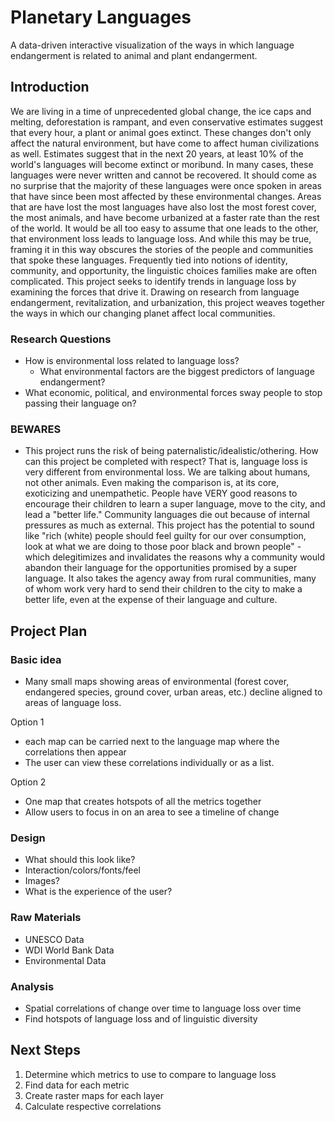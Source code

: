 # Planetary Languages

A data-driven interactive visualization of the ways in which language endangerment is related to animal and plant endangerment.

## Introduction 

We are living in a time of unprecedented global change, the ice caps and melting, deforestation is rampant, and even conservative estimates suggest that every hour, a plant or animal goes extinct. These changes don't only affect the natural environment, but have come to affect human civilizations as well. Estimates suggest that in the next 20 years, at least 10% of the world's languages will become extinct or moribund. In many cases, these languages were never written and cannot be recovered. It should come as no surprise that the majority of these languages were once spoken in areas that have since been most affected by these environmental changes. Areas that are have lost the most languages have also lost the most forest cover, the most animals, and have become urbanized at a faster rate than the rest of the world. It would be all too easy to assume that one leads to the other, that environment loss leads to language loss. And while this may be true, framing it in this way obscures the stories of the people and communities that spoke these languages. Frequently tied into notions of identity, community, and opportunity, the linguistic choices families make are often complicated. This project seeks to identify trends in language loss by examining the forces that drive it. Drawing on research from language endangerment, revitalization, and urbanization, this project weaves together the ways in which our changing planet affect local communities. 

### Research Questions
	
* How is environmental loss related to language loss?
	* What environmental factors are the biggest predictors of language endangerment?
* What economic, political, and environmental forces sway people to stop passing their language on?
	
### BEWARES

* This project runs the risk of being paternalistic/idealistic/othering. How can this project be completed with respect? That is, language loss is very different from environmental loss. We are talking about humans, not other animals. Even making the comparison is, at its core, exoticizing and unempathetic. People have VERY good reasons to encourage their children to learn a super language, move to the city, and lead a "better life." Community languages die out because of internal pressures as much as external. This project has the potential to sound like "rich (white) people should feel guilty for our over consumption, look at what we are doing to those poor black and brown people" - which delegitimizes and invalidates the reasons why a community would abandon their language for the opportunities promised by a super language. It also takes the agency away from rural communities, many of whom work very hard to send their children to the city to make a better life, even at the expense of their language and culture. 
	
## Project Plan

### Basic idea

* Many small maps showing areas of environmental (forest cover, endangered species, ground cover, urban areas, etc.) decline aligned to areas of language loss.

Option 1
* each map can be carried next to the language map where the correlations then appear
* The user can view these correlations individually or as a list.

Option 2
* One map that creates hotspots of all the metrics together
* Allow users to focus in on an area to see a timeline of change

### Design

* What should this look like?
* Interaction/colors/fonts/feel
* Images? 
* What is the experience of the user?

### Raw Materials

* UNESCO Data
* WDI World Bank Data
* Environmental Data

### Analysis

* Spatial correlations of change over time to language loss over time
* Find hotspots of language loss and of linguistic diversity

## Next Steps

1. Determine which metrics to use to compare to language loss
2. Find data for each metric
3. Create raster maps for each layer
4. Calculate respective correlations


